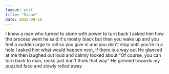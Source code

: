 ```yaml
---
layout: post
title: "Stone"
date: 2025-09-16
---
```


I knew a man who turned to stone
with power to turn back
I asked him how the process went
he said it's mostly black
but then you wake up and you feel
a sudden urge to roll
so you give in and you don't stop
until you're in a hole
I asked him what would happen next,
if there is a way out
He glanced at me then laughed out loud
and calmly looked about
"Of course, you can turn back to man,
rocks just don't think that way"
He grinned towards my puzzled face
and slowly rolled away
